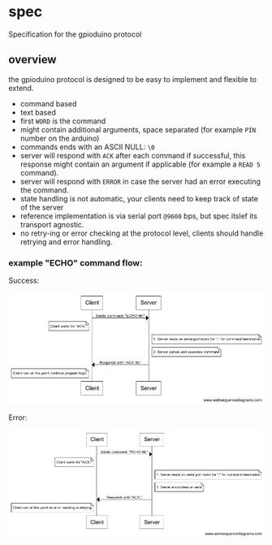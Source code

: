 # spec
Specification for the gpioduino protocol

## overview

the gpioduino protocol is designed to be easy to implement and flexible to extend.

- command based
- text based
- first `WORD` is the command
- might contain additional arguments, space separated (for example `PIN` number on the arduino)
- commands ends with an ASCII NULL: `\0`
- server will respond with `ACK` after each command if successful, this response might contain an argument if applicable (for example a `READ 5` command).
- server will respond with `ERROR` in case the server had an error executing the command.
- state handling is not automatic, your clients need to keep track of state of the server
- reference implementation is via serial port `@9600` bps, but spec itslef its transport agnostic.
- no retry-ing or error checking at the protocol level, clients should handle retrying and error handling. 

### example "ECHO" command flow:

Success:

![Ok](https://raw.githubusercontent.com/gpioduino/spec/master/assets/Ok.png)

Error:

![Error](https://raw.githubusercontent.com/gpioduino/spec/master/assets/Error.png)

